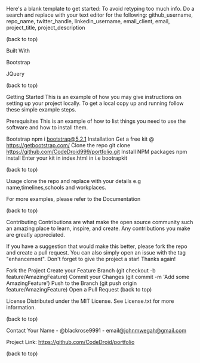 Here's a blank template to get started: To avoid retyping too much info. Do a search and replace with your text editor for the following: github_username, repo_name, twitter_handle, linkedin_username, email_client, email, project_title, project_description  



(back to top)

Built With

Bootstrap

JQuery

(back to top)

Getting Started
This is an example of how you may give instructions on setting up your project locally. To get a local copy up and running follow these simple example steps.


Prerequisites
This is an example of how to list things you need to use the software and how to install them.

Bootstrap
npm i bootstrap@5.2.1
Installation
Get a free kit @ https://getbootstrap.com/
Clone the repo
git clone https://github.com/CodeDroid999/portfolio.git
Install NPM packages
npm install
Enter your kit in index.html
in <head>i.e bootrapkit</head>

(back to top)




Usage
clone the repo and replace with your details e.g name,timelines,schools and workplaces.

For more examples, please refer to the Documentation

(back to top)



Contributing
Contributions are what make the open source community such an amazing place to learn, inspire, and create. Any contributions you make are greatly appreciated.

If you have a suggestion that would make this better, please fork the repo and create a pull request. You can also simply open an issue with the tag "enhancement". Don't forget to give the project a star! Thanks again!



Fork the Project
Create your Feature Branch (git checkout -b feature/AmazingFeature)
Commit your Changes (git commit -m 'Add some AmazingFeature')
Push to the Branch (git push origin feature/AmazingFeature)
Open a Pull Request
(back to top)



License
Distributed under the MIT License. See License.txt for more information.

(back to top)



Contact
Your Name - @blackrose9991 - email@johnmwegah@gmail.com

Project Link: https://github.com/CodeDroid/portfolio

(back to top)

